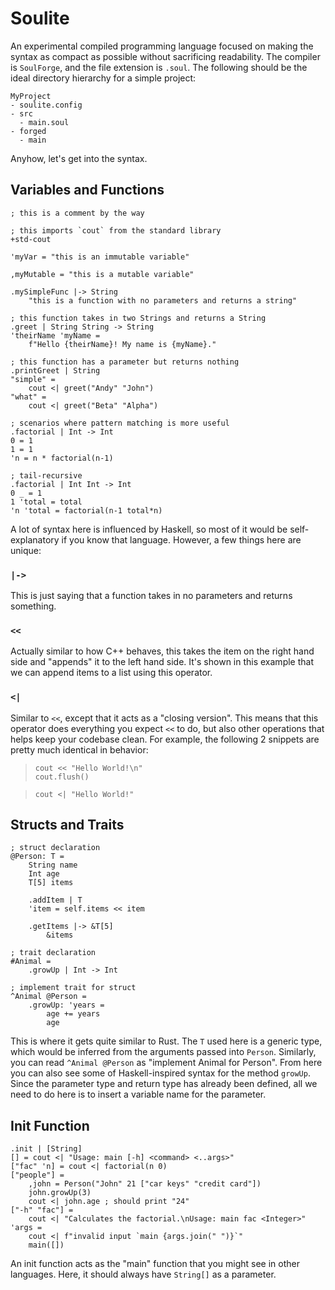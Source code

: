 # Soulite

An experimental compiled programming language focused on making the syntax as compact as possible without sacrificing readability. The compiler is `SoulForge`, and the file extension is `.soul`. The following should be the ideal directory hierarchy for a simple project:

```
MyProject
- soulite.config
- src
  - main.soul
- forged
  - main
```

Anyhow, let's get into the syntax.

## Variables and Functions
```
; this is a comment by the way

; this imports `cout` from the standard library
+std-cout

'myVar = "this is an immutable variable"

,myMutable = "this is a mutable variable"

.mySimpleFunc |-> String
    "this is a function with no parameters and returns a string"

; this function takes in two Strings and returns a String
.greet | String String -> String
'theirName 'myName =
    f"Hello {theirName}! My name is {myName}."

; this function has a parameter but returns nothing
.printGreet | String
"simple" =
    cout <| greet("Andy" "John")
"what" =
    cout <| greet("Beta" "Alpha")

; scenarios where pattern matching is more useful
.factorial | Int -> Int
0 = 1
1 = 1
'n = n * factorial(n-1)

; tail-recursive
.factorial | Int Int -> Int
0 _ = 1
1 'total = total
'n 'total = factorial(n-1 total*n)
```

A lot of syntax here is influenced by Haskell, so most of it would be self-explanatory if you know that language. However, a few things here are unique:

### `|->`
This is just saying that a function takes in no parameters and returns something.

### `<<`
Actually similar to how C++ behaves, this takes the item on the right hand side and "appends" it to the left hand side. It's shown in this example that we can append items to a list using this operator.

### `<|`
Similar to `<<`, except that it acts as a "closing version". This means that this operator does everything you expect `<<` to do, but also other operations that helps keep your codebase clean. For example, the following 2 snippets are pretty much identical in behavior:
> ```
> cout << "Hello World!\n"
> cout.flush()
> ```

> ```
> cout <| "Hello World!"
> ```

## Structs and Traits
```
; struct declaration
@Person: T =
    String name
    Int age
    T[5] items

    .addItem | T
    'item = self.items << item

    .getItems |-> &T[5]
        &items

; trait declaration
#Animal =
    .growUp | Int -> Int

; implement trait for struct
^Animal @Person =
    .growUp: 'years =
        age += years
        age
```

This is where it gets quite similar to Rust. The `T` used here is a generic type, which would be inferred from the arguments passed into `Person`. Similarly, you can read `^Animal @Person` as "implement Animal for Person". From here you can also see some of Haskell-inspired syntax for the method `growUp`. Since the parameter type and return type has already been defined, all we need to do here is to insert a variable name for the parameter.

## Init Function
```
.init | [String]
[] = cout <| "Usage: main [-h] <command> <..args>"
["fac" 'n] = cout <| factorial(n 0)
["people"] =
    ,john = Person("John" 21 ["car keys" "credit card"])
    john.growUp(3)
    cout <| john.age ; should print "24"
["-h" "fac"] =
    cout <| "Calculates the factorial.\nUsage: main fac <Integer>"
'args =
    cout <| f"invalid input `main {args.join(" ")}`"
    main([])
```

An init function acts as the "main" function that you might see in other languages. Here, it should always have `String[]` as a parameter.